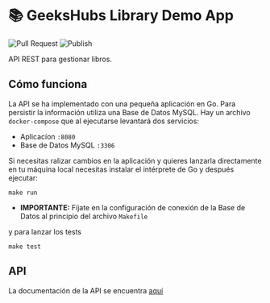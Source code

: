 # 📚 GeeksHubs Library Demo App

![Pull Request](https://github.com/rubencougil/geekshubs-library/workflows/Pull%20Request/badge.svg)
![Publish](https://github.com/rubencougil/geekshubs-library/workflows/Publish/badge.svg)

API REST para gestionar libros.

## Cómo funciona

La API se ha implementado con una pequeña aplicación en Go. Para persistir la información utiliza una Base de Datos MySQL.
Hay un archivo `docker-compose` que al ejecutarse levantará dos servicios:

* Aplicacíon `:8080`
* Base de Datos MySQL `:3306`

Si necesitas ralizar cambios en la aplicación y quieres lanzarla directamente en tu máquina local necesitas instalar el intérprete de Go y después ejecutar: 

`make run`

* **IMPORTANTE:** Fíjate en la configuración de conexión de la Base de Datos al principio del archivo `Makefile`

y para lanzar los tests

`make test`

## API 

La documentación de la API se encuentra [aquí](https://documenter.getpostman.com/view/255227/TVejgpWn)
